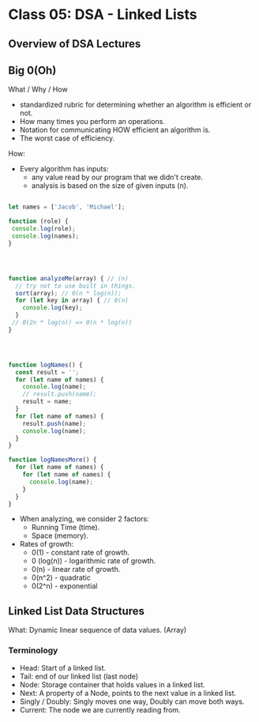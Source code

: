 # Class 05: DSA - Linked Lists

## Overview of DSA Lectures

## Big 0(Oh)

What / Why / How

* standardized rubric for determining whether an algorithm is efficient or not.
* How many times you perform an operations.
* Notation for communicating HOW efficient an algorithm is.
* The worst case of efficiency.

How:

* Every algorithm has inputs:
  * any value read by our program that we didn't create.
  * analysis is based on the size of given inputs (n).

```javascript

let names = ['Jacob', 'Michael'];

function (role) {
 console.log(role);
 console.log(names);
}




function analyzeMe(array) { // (n)
  // try not to use built in things.
  sort(array); // 0(n * log(n));
  for (let key in array) { // 0(n)
    console.log(key);
  }
 // 0(2n * log(n)) => 0(n * log(n))
}




function logNames() {
  const result = '';
  for (let name of names) {
    console.log(name);
    // result.push(name);
    result = name;
  }
  for (let name of names) {
    result.push(name);
    console.log(name);
  }
}

function logNamesMore() {
  for (let name of names) {
    for (let name of names) {
      console.log(name);
    }
  }
}

```

  * When analyzing, we consider 2 factors:
    * Running Time (time).
    * Space (memory).
  * Rates of growth:
    * 0(1) - constant rate of growth.
    * 0 (log(n)) - logarithmic rate of growth.
    * 0(n) - linear rate of growth.
    * 0(n^2) - quadratic
    * 0(2^n) - exponential

## Linked List Data Structures

What: Dynamic linear sequence of data values. (Array)

### Terminology

* Head: Start of a linked list.
* Tail: end of our linked list (last node)
* Node: Storage container that holds values in a linked list.
* Next: A property of a Node, points to the next value in a linked list.
* Singly / Doubly: Singly moves one way, Doubly can move both ways.
* Current: The node we are currently reading from.
